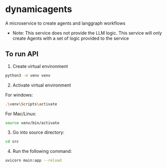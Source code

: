 # dynamicagents
A microservice to create agents and langgraph workflows

* Note: This service does not provide the LLM logic. This service will only create Agents with a set of logic provided to the service

## To run API

1. Create virtual environment

```bash
python3 -m venv venv
```
2. Activate virtual environment

For windows:

```bash
.\venv\Scripts\activate
```

For Mac/Linux:

```bash
source venv/bin/activate
```

3. Go into source directory:

```bash
cd src
```

4. Run the following command:

```bash
uvicorn main:app --reload
```

